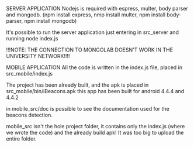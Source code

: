 SERVER APPLICATION
Nodejs is required with espress, multer, body parser and mongodb.
(npm install express, nmp install multer, npm install body-parser, npm install mongodb)

It's possible to run the server application just entering in src_server and running node index.js

!!!NOTE: THE CONNECTION TO MONGOLAB DOESN'T WORK IN THE UNIVERSITY NETWORK!!!!

MOBILE APPLICATION
All the code is written in the index.js file, placed in src_mobile/index.js

The project has been already built, and the apk is placed in src_mobile/bin/iBeacons.apk
this app has been built for android 4.4.4 and 4.4.2

in mobile_src/doc is possible to see the documentation used for the beacons detection.

mobile_src isn't the hole project folder, it contains only the index.js (where we wrote the code) and the already build apk!
It was too big to upload the entire folder.